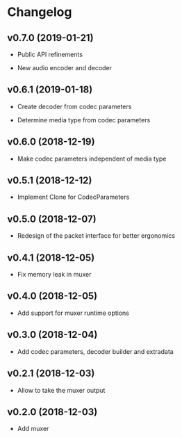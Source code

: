 # Changelog

## v0.7.0 (2019-01-21)

* Public API refinements

* New audio encoder and decoder

## v0.6.1 (2019-01-18)

* Create decoder from codec parameters

* Determine media type from codec parameters

## v0.6.0 (2018-12-19)

* Make codec parameters independent of media type

## v0.5.1 (2018-12-12)

* Implement Clone for CodecParameters

## v0.5.0 (2018-12-07)

* Redesign of the packet interface for better ergonomics

## v0.4.1 (2018-12-05)

* Fix memory leak in muxer

## v0.4.0 (2018-12-05)

* Add support for muxer runtime options

## v0.3.0 (2018-12-04)

* Add codec parameters, decoder builder and extradata

## v0.2.1 (2018-12-03)

* Allow to take the muxer output

## v0.2.0 (2018-12-03)

* Add muxer

